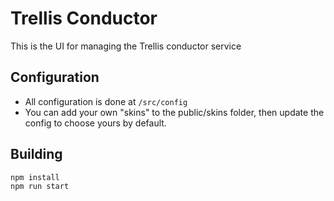 # Trellis Conductor

This is the UI for managing the Trellis conductor service

## Configuration

- All configuration is done at `/src/config`
- You can add your own "skins" to the public/skins folder, then update the config to choose yours by default.

## Building
```bash
npm install 
npm run start
```


